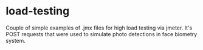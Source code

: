# load-testing
Couple of simple examples of .jmx files for high load testing via jmeter.
It's POST requests that were used to simulate photo detections in face biometry system.
